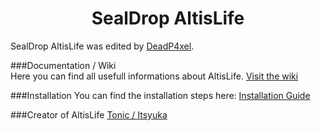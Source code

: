 <h1 align="center">SealDrop AltisLife</h1>

SealDrop AltisLife was edited by [DeadP4xel](https://github.com/DeadP4xel).

###Documentation / Wiki</br>
Here you can find all usefull informations about AltisLife. [Visit the wiki](https://github.com/DeadP4xel/SealDrop-AltisLife/wiki)

###Installation
You can find the installation steps here: [Installation Guide](https://github.com/DeadP4xel/SealDrop-AltisLife/wiki)

###Creator of AltisLife
[Tonic / Itsyuka](https://github.com/Itsyuka/Altis-Life)
